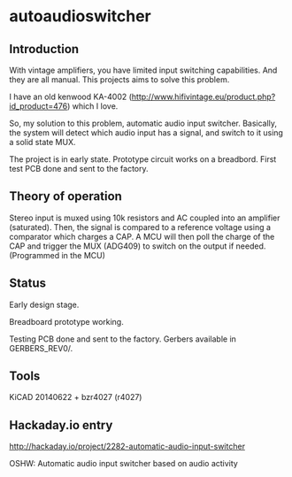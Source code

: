 autoaudioswitcher
=================

Introduction
------------
With vintage amplifiers, you have limited input switching capabilities. And they are all manual.
This projects aims to solve this problem.

I have an old kenwood KA-4002 (http://www.hifivintage.eu/product.php?id_product=476) which I love.

So, my solution to this problem, automatic audio input switcher.
Basically, the system will detect which audio input has a signal, and switch to it using a solid state MUX.

The project is in early state. Prototype circuit works on a breadbord. First test PCB done and sent to the factory.

Theory of operation
-------------------
Stereo input is muxed using 10k resistors and AC coupled into an amplifier (saturated).
Then, the signal is compared to a reference voltage using a comparator which charges a CAP.
A MCU will then poll the charge of the CAP and trigger the MUX (ADG409) to switch on the output if needed. (Programmed in the MCU)


Status
------
Early design stage.

Breadboard prototype working.

Testing PCB done and sent to the factory. Gerbers available in GERBERS_REV0/.

Tools
-----
KiCAD 20140622 + bzr4027 (r4027)


Hackaday.io entry
-----------------
http://hackaday.io/project/2282-automatic-audio-input-switcher

OSHW: Automatic audio input switcher based on audio activity

